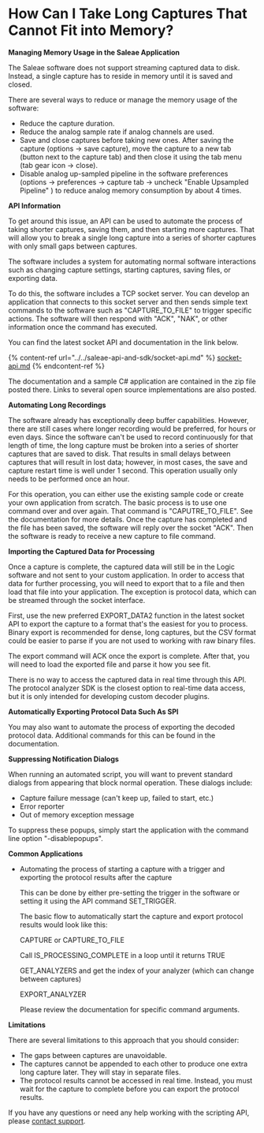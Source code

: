 # How Can I Take Long Captures That Cannot Fit into Memory?

**Managing Memory Usage in the Saleae Application**

The Saleae software does not support streaming captured data to disk. Instead, a single capture has to reside in memory until it is saved and closed.

There are several ways to reduce or manage the memory usage of the software:

* Reduce the capture duration.
* Reduce the analog sample rate if analog channels are used.
* Save and close captures before taking new ones. After saving the capture (options -> save capture), move the capture to a new tab (button next to the capture tab) and then close it using the tab menu (tab gear icon -> close).
* Disable analog up-sampled pipeline in the software preferences (options -> preferences -> capture tab -> uncheck "Enable Upsampled Pipeline" ) to reduce analog memory consumption by about 4 times.

**API Information**

To get around this issue, an API can be used to automate the process of taking shorter captures, saving them, and then starting more captures. That will allow you to break a single long capture into a series of shorter captures with only small gaps between captures.

The software includes a system for automating normal software interactions such as changing capture settings, starting captures, saving files, or exporting data.

To do this, the software includes a TCP socket server. You can develop an application that connects to this socket server and then sends simple text commands to the software such as "CAPTURE\_TO\_FILE" to trigger specific actions. The software will then respond with "ACK", "NAK", or other information once the command has executed.

You can find the latest socket API and documentation in the link below.

{% content-ref url="../../saleae-api-and-sdk/socket-api.md" %}
[socket-api.md](../../saleae-api-and-sdk/socket-api.md)
{% endcontent-ref %}

The documentation and a sample C# application are contained in the zip file posted there. Links to several open source implementations are also posted.

**Automating Long Recordings**

The software already has exceptionally deep buffer capabilities. However, there are still cases where longer recording would be preferred, for hours or even days. Since the software can't be used to record continuously for that length of time, the long capture must be broken into a series of shorter captures that are saved to disk. That results in small delays between captures that will result in lost data; however, in most cases, the save and capture restart time is well under 1 second. This operation usually only needs to be performed once an hour.

For this operation, you can either use the existing sample code or create your own application from scratch. The basic process is to use one command over and over again. That command is "CAPUTRE\_TO\_FILE". See the documentation for more details. Once the capture has completed and the file has been saved, the software will reply over the socket "ACK". Then the software is ready to receive a new capture to file command.

**Importing the Captured Data for Processing**

Once a capture is complete, the captured data will still be in the Logic software and not sent to your custom application. In order to access that data for further processing, you will need to export that to a file and then load that file into your application. The exception is protocol data, which can be streamed through the socket interface.

First, use the new preferred EXPORT\_DATA2 function in the latest socket API to export the capture to a format that's the easiest for you to process. Binary export is recommended for dense, long captures, but the CSV format could be easier to parse if you are not used to working with raw binary files.

The export command will ACK once the export is complete. After that, you will need to load the exported file and parse it how you see fit.

There is no way to access the captured data in real time through this API. The protocol analyzer SDK is the closest option to real-time data access, but it is only intended for developing custom decoder plugins.

**Automatically Exporting Protocol Data Such As SPI**

You may also want to automate the process of exporting the decoded protocol data. Additional commands for this can be found in the documentation.

**Suppressing Notification Dialogs**

When running an automated script, you will want to prevent standard dialogs from appearing that block normal operation. These dialogs include:

* Capture failure message (can't keep up, failed to start, etc.)
* Error reporter
* Out of memory exception message

To suppress these popups, simply start the application with the command line option "-disablepopups".

**Common Applications**

*   Automating the process of starting a capture with a trigger and exporting the protocol results after the capture

    &#x20; This can be done by either pre-setting the trigger in the software or setting it using the API command SET\_TRIGGER.

    &#x20; The basic flow to automatically start the capture and export protocol results would look like this:

    &#x20; CAPTURE or CAPTURE\_TO\_FILE

    &#x20; Call IS\_PROCESSING\_COMPLETE in a loop until it returns TRUE

    &#x20; GET\_ANALYZERS and get the index of your analyzer (which can change between captures)

    &#x20; EXPORT\_ANALYZER&#x20;

    &#x20; Please review the documentation for specific command arguments.

**Limitations**

There are several limitations to this approach that you should consider:

* The gaps between captures are unavoidable.
* The captures cannot be appended to each other to produce one extra long capture later. They will stay in separate files.
* The protocol results cannot be accessed in real time. Instead, you must wait for the capture to complete before you can export the protocol results.

If you have any questions or need any help working with the scripting API, please [contact support](https://support.saleae.com/hc/en-us/requests/new).
